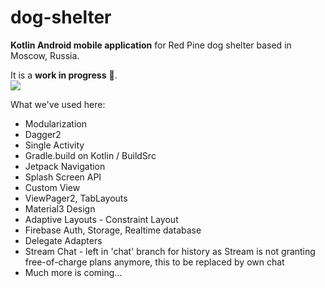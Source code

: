 # dog-shelter
**Kotlin Android mobile application** for Red Pine dog shelter based in Moscow, Russia.

It is a **work in progress** 🚧.
<br />![](https://geps.dev/progress/70?dangerColor=800000&warningColor=ff9900&successColor=006600)

What we've used here:
- Modularization
- Dagger2
- Single Activity
- Gradle.build on Kotlin / BuildSrc 
- Jetpack Navigation
- Splash Screen API
- Custom View
- ViewPager2, TabLayouts
- Material3 Design
- Adaptive Layouts - Constraint Layout
- Firebase Auth, Storage, Realtime database
- Delegate Adapters
- Stream Chat - left in 'chat' branch for history as Stream is not granting free-of-charge plans anymore, this to be replaced by own chat
- Much more is coming...
